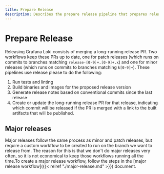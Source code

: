 ```yaml
---
title: Prepare Release
description: Describes the prepare release pipeline that prepares release PRs for Grafana Loki.
---
```

# Prepare Release

Releasing Grafana Loki consists of merging a long-running release PR. Two workflows keep these PRs up to date, one for patch releases (which runs on commits to branches matching `release-[0-9]+.[0-9]+.x`) and one for minor releases (which runs on commits to branches matching `k[0-9]+`). These pipelines use release please to do the following:

1. Run tests and linting
1. Build binaries and images for the proposed release version
1. Generate release notes based on conventional commits since the last release
1. Create or update the long-running release PR for that release, indicating which commit will be released if the PR is merged with a link to the built artifacts that will be published.

## Major releases

Major releases follow the same process as minor and patch releases, but require a custom workflow to be created to run on the branch we want to release from. The reason for this is that we don't do major releases very often, so it is not economical to keep those workflows running all the time.To create a major release workflow, follow the steps in the [major release workflow]({{< relref "./major-release.md" >}}) document.
